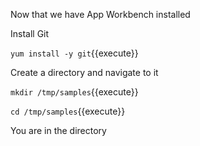 
Now that we have App Workbench installed

Install Git

`yum install -y git`{{execute}}

Create a directory and navigate to it

`mkdir /tmp/samples`{{execute}}

`cd /tmp/samples`{{execute}}

You are in the directory
